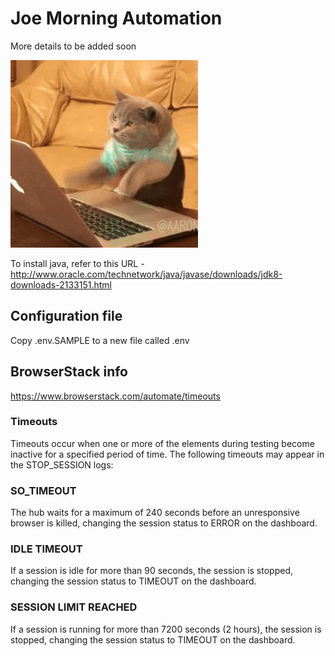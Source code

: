 # Joe Morning Automation

More details to be added soon

![Alt text](/assets/cat.gif?raw=true "Details to be added soon")

To install java, refer to this URL - http://www.oracle.com/technetwork/java/javase/downloads/jdk8-downloads-2133151.html

## Configuration file

Copy .env.SAMPLE to a new file called .env

## BrowserStack info

https://www.browserstack.com/automate/timeouts

### Timeouts

Timeouts occur when one or more of the elements during testing become inactive for a specified period of time.
The following timeouts may appear in the STOP_SESSION logs:

### SO_TIMEOUT

The hub waits for a maximum of 240 seconds before an unresponsive browser is killed, changing the session status to ERROR on the dashboard.

### IDLE TIMEOUT

If a session is idle for more than 90 seconds, the session is stopped, changing the session status to TIMEOUT on the dashboard.

### SESSION LIMIT REACHED

If a session is running for more than 7200 seconds (2 hours), the session is stopped, changing the session status to TIMEOUT on the dashboard.
